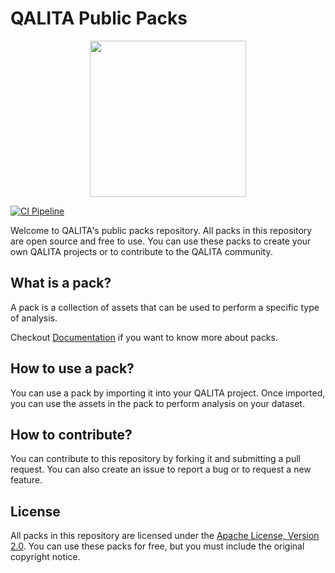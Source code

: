 # QALITA Public Packs

<p align="center">
  <img width="250px" height="auto" src="https://cloud.platform.qalita.io/logo.svg" style="max-width:250px;"/>
</p>

[![CI Pipeline](https://github.com/qalita-io/packs/actions/workflows/ci.yml/badge.svg)](https://github.com/qalita-io/packs/actions/workflows/ci.yml)

Welcome to QALITA's public packs repository. All packs in this repository are open source and free to use. You can use these packs to create your own QALITA projects or to contribute to the QALITA community.

## What is a pack?

A pack is a collection of assets that can be used to perform a specific type of analysis.

Checkout [Documentation](https://doc.qalita.io/docs/platform/user-guides/data-engineering/packs/) if  you want to know more about packs.

## How to use a pack?

You can use a pack by importing it into your QALITA project. Once imported, you can use the assets in the pack to perform analysis on your dataset.

## How to contribute?

You can contribute to this repository by forking it and submitting a pull request. You can also create an issue to report a bug or to request a new feature.

## License

All packs in this repository are licensed under the [Apache License, Version 2.0](https://www.apache.org/licenses/LICENSE-2.0). You can use these packs for free, but you must include the original copyright notice.

